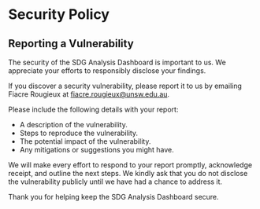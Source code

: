 # Security Policy

## Reporting a Vulnerability

The security of the SDG Analysis Dashboard is important to us. We appreciate your efforts to responsibly disclose your findings.

If you discover a security vulnerability, please report it to us by emailing Fiacre Rougieux at fiacre.rougieux@unsw.edu.au.

Please include the following details with your report:
*   A description of the vulnerability.
*   Steps to reproduce the vulnerability.
*   The potential impact of the vulnerability.
*   Any mitigations or suggestions you might have.

We will make every effort to respond to your report promptly, acknowledge receipt, and outline the next steps. We kindly ask that you do not disclose the vulnerability publicly until we have had a chance to address it.

Thank you for helping keep the SDG Analysis Dashboard secure.
